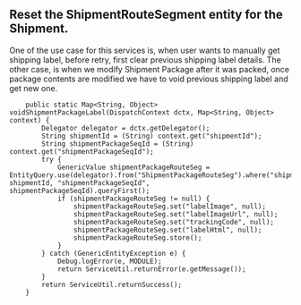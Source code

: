 ## Reset the ShipmentRouteSegment entity for the Shipment. 

One of the use case for this services is, when user wants to manually get shipping label, before retry, first clear previous shipping label details. 
The other case, is when we modify Shipment Package after it was packed, once package contents are modified we have to void previous shipping label and get new one.

```
    public static Map<String, Object> voidShipmentPackageLabel(DispatchContext dctx, Map<String, Object> context) {
        Delegator delegator = dctx.getDelegator();
        String shipmentId = (String) context.get("shipmentId");
        String shipmentPackageSeqId = (String) context.get("shipmentPackageSeqId");
        try {
            GenericValue shipmentPackageRouteSeg = EntityQuery.use(delegator).from("ShipmentPackageRouteSeg").where("shipmentId", shipmentId, "shipmentPackageSeqId", shipmentPackageSeqId).queryFirst();
            if (shipmentPackageRouteSeg != null) {
                shipmentPackageRouteSeg.set("labelImage", null);
                shipmentPackageRouteSeg.set("labelImageUrl", null);
                shipmentPackageRouteSeg.set("trackingCode", null);
                shipmentPackageRouteSeg.set("labelHtml", null);
                shipmentPackageRouteSeg.store();
            }
        } catch (GenericEntityException e) {
            Debug.logError(e, MODULE);
            return ServiceUtil.returnError(e.getMessage());
        }
        return ServiceUtil.returnSuccess();
    }

```

